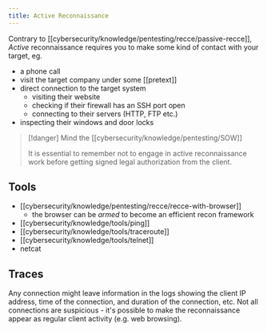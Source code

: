 ```yaml
---
title: Active Reconnaissance
---
```


Contrary to [[cybersecurity/knowledge/pentesting/recce/passive-recce]], _Active_ reconnaissance requires you to make some kind of contact with your target, eg.

- a phone call
- visit the target company under some [[pretext]]
- direct connection to the target system
  - visiting their website
  - checking if their firewall has an SSH port open
  - connecting to their servers (HTTP, FTP etc.)
- inspecting their windows and door locks

> [!danger] Mind the [[cybersecurity/knowledge/pentesting/SOW]]
>
> It is essential to remember not to engage in active reconnaissance work before getting signed legal authorization from the client.

## Tools

- [[cybersecurity/knowledge/pentesting/recce/recce-with-browser]]
  - the browser can be _armed_ to become an efficient recon framework
- [[cybersecurity/knowledge/tools/ping]]
- [[cybersecurity/knowledge/tools/traceroute]]
- [[cybersecurity/knowledge/tools/telnet]]
- netcat

## Traces

Any connection might leave information in the logs showing the client IP address, time of the connection, and duration of the connection, etc. Not all connections are suspicious - it's possible to make the reconnaissance appear as regular client activity (e.g. web browsing).
